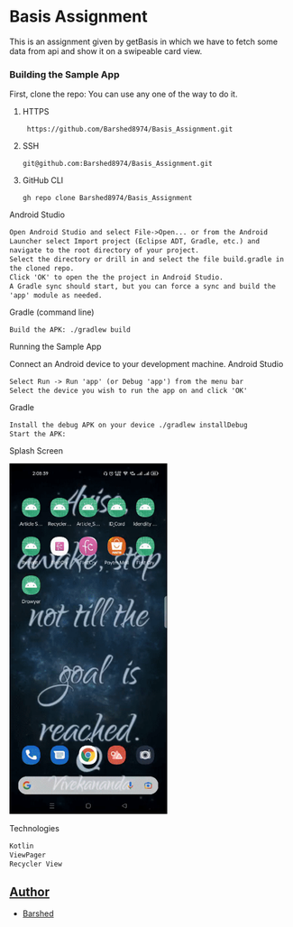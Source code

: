 # Basis Assignment
 
This is an assignment given by getBasis in which we have to fetch some data from api and show it on a swipeable card view.

### Building the Sample App

First, clone the repo:
You can use any one of the way to do it.

1. HTTPS

        https://github.com/Barshed8974/Basis_Assignment.git

2. SSH

       git@github.com:Barshed8974/Basis_Assignment.git

3. GitHub CLI

       gh repo clone Barshed8974/Basis_Assignment


Android Studio

    Open Android Studio and select File->Open... or from the Android Launcher select Import project (Eclipse ADT, Gradle, etc.) and navigate to the root directory of your project.
    Select the directory or drill in and select the file build.gradle in the cloned repo.
    Click 'OK' to open the the project in Android Studio.
    A Gradle sync should start, but you can force a sync and build the 'app' module as needed.

Gradle (command line)

    Build the APK: ./gradlew build

Running the Sample App

Connect an Android device to your development machine.
Android Studio

    Select Run -> Run 'app' (or Debug 'app') from the menu bar
    Select the device you wish to run the app on and click 'OK'

Gradle

    Install the debug APK on your device ./gradlew installDebug
    Start the APK: 
 
 Splash Screen
 
 <img src="https://github.com/Kingbond470/First-Cry/blob/main/FirstCryImage/splash_screen.gif" width="280" />
 


Technologies

    Kotlin
    ViewPager
    Recycler View
    
    
    
  ## [Author](#Contributors)

- [Barshed](https://github.com/Barshed8974)
